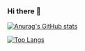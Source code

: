 ### Hi there 👋
<!-- GitHub Statsの表示 -->
[![Anurag's GitHub stats](https://github-readme-stats.vercel.app/api?username=haru034&show_icons=true&theme=dracula)](https://github.com/anuraghazra/github-readme-stats)
<!-- Languagesの表示 -->
[![Top Langs](https://github-readme-stats.vercel.app/api/top-langs/?username=haru034&layout=compact&show_icons=true&theme=dracula)](https://github.com/anuraghazra/github-readme-stats)
<!--
**haru034/haru034** is a ✨ _special_ ✨ repository because its `README.md` (this file) appears on your GitHub profile.

Here are some ideas to get you started:

- 🔭 I’m currently working on ...
- 🌱 I’m currently learning ...
- 👯 I’m looking to collaborate on ...
- 🤔 I’m looking for help with ...
- 💬 Ask me about ...
- 📫 How to reach me: ...
- 😄 Pronouns: ...
- ⚡ Fun fact: ...
-->
